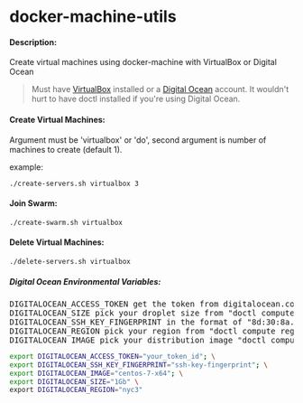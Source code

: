 # docker-machine-utils

#### Description:
Create virtual machines using docker-machine with VirtualBox or Digital Ocean 

> Must have [VirtualBox](https://www.virtualbox.org) installed or a [Digital Ocean](https://www.digitalocean.com) account.  It wouldn't hurt to have doctl installed if you're using Digital Ocean.  

#### Create Virtual Machines:
Argument must be 'virtualbox' or 'do', second argument is number of machines to create (default 1).

example:

`./create-servers.sh virtualbox 3`

#### Join Swarm:

`./create-swarm.sh virtualbox`

#### Delete Virtual Machines:

`./delete-servers.sh virtualbox`


##### Digital Ocean Environmental Variables:

<pre>
DIGITALOCEAN_ACCESS_TOKEN get the token from digitalocean.com (read/write)
DIGITALOCEAN_SIZE pick your droplet size from "doctl compute size list"
DIGITALOCEAN_SSH_KEY_FINGERPRINT in the format of "8d:30:8a..." with a comand like "ssh-keygen -E md5 -lf  ~/.ssh/id_rsa.pub"
DIGITALOCEAN_REGION pick your region from "doctl compute region list"
DIGITALOCEAN_IMAGE pick your distribution image "doctl compute image list-distribution"
</pre>


```bash
export DIGITALOCEAN_ACCESS_TOKEN="your_token_id"; \
export DIGITALOCEAN_SSH_KEY_FINGERPRINT="ssh-key-fingerprint"; \
export DIGITALOCEAN_IMAGE="centos-7-x64"; \
export DIGITALOCEAN_SIZE="1Gb" \
export DIGITALOCEAN_REGION="nyc3"
```

